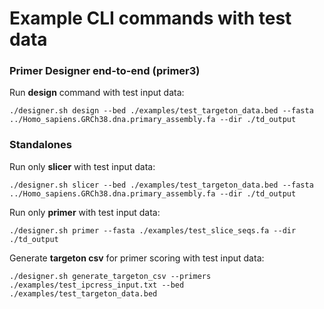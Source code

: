 # Example CLI commands with test data

### Primer Designer end-to-end (primer3)

Run **design** command with test input data:

`
./designer.sh design --bed ./examples/test_targeton_data.bed --fasta ../Homo_sapiens.GRCh38.dna.primary_assembly.fa --dir ./td_output
`

### Standalones 

Run only **slicer** with test input data: 

`
./designer.sh slicer --bed ./examples/test_targeton_data.bed --fasta ../Homo_sapiens.GRCh38.dna.primary_assembly.fa --dir ./td_output
`

Run only **primer** with test input data: 

`
./designer.sh primer --fasta ./examples/test_slice_seqs.fa --dir ./td_output
`

Generate **targeton csv** for primer scoring with test input data:

`
./designer.sh generate_targeton_csv --primers ./examples/test_ipcress_input.txt --bed ./examples/test_targeton_data.bed
`
